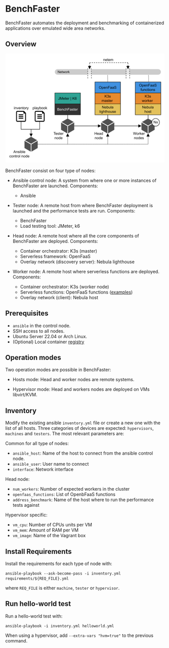 # BenchFaster

BenchFaster automates the deployment and benchmarking of containerized
applications over emulated wide area networks. 


## Overview

<img src="stack.png" alt= “stack” width="700">

BenchFaster consist on four type of nodes:

- Ansible control node: A system from where one or more instances of BenchFaster are
  launched. Components:
  
  - Ansible
  
- Tester node: A remote host from where BenchFaster deployment is launched and the
  performance tests are run. Components:

  - BenchFaster
  - Load testing tool: JMeter, k6

- Head node: A remote host where all the core components of BenchFaster are
  deployed. Components: 

  - Container orchestrator: K3s (master)
  - Serverless framework: OpenFaaS
  - Overlay network (discovery server): Nebula lighthouse

- Worker node: A remote host where serverless functions are deployed.
  Components: 

  - Container orchestrator: K3s (worker node)
  - Serverless functions: OpenFaaS functions ([examples](https://github.com/fcarp10/openfaas-functions))
  - Overlay network (client): Nebula host


## Prerequisites

- `ansible` in the control node.
- SSH access to all nodes.
- Ubuntu Server 22.04 or Arch Linux.
- (Optional) Local container [registry](https://docs.docker.com/registry/deploying/)


## Operation modes

Two operation modes are possible in BenchFaster:

- Hosts mode: Head and worker nodes are remote systems.

- Hypervisor mode: Head and workers nodes are deployed on VMs libvirt/KVM.


## Inventory

Modify the existing ansible `inventory.yml` file or create a new one with the
list of all hosts. Three categories of devices are expected: `hypervisors`,
`machines` and `testers`. The most relevant parameters are:

Common for all type of nodes:
- `ansible_host`: Name of the host to connect from the ansible control node.
- `ansible_user`: User name to connect
- `interface`: Network interface

Head node:
- `num_workers`: Number of expected workers in the cluster 
- `openfaas_functions`: List of OpenbFaaS functions
- `address_benchmark`: Name of the host where to run the performance tests
  against

Hypervisor specific:

- `vm_cpu`: Number of CPUs units per VM
- `vm_mem`: Amount of RAM per VM
- `vm_image`: Name of the Vagrant box


## Install Requirements

Install the requirements for each type of node with:

```shell
ansible-playbook --ask-become-pass -i inventory.yml requirements/${REQ_FILE}.yml
```
where `REQ_FILE` is either `machine`, `tester` or `hypervisor`.


## Run hello-world test

Run a hello-world test with:

```shell
ansible-playbook -i inventory.yml helloworld.yml
```

When using a hypervisor, add `--extra-vars "hvm=true"` to the previous command.
